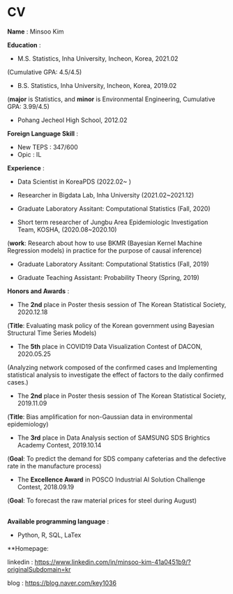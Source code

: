 # CV


**Name** : Minsoo Kim





**Education** :

  - M.S. Statistics, Inha University, Incheon, Korea, 2021.02
  
  (Cumulative GPA: 4.5/4.5)

 
  - B.S. Statistics, Inha University, Incheon, Korea, 2019.02
  
  (**major** is Statistics, and **minor** is Environmental Engineering, Cumulative GPA: 3.99/4.5)
  
  
  - Pohang Jecheol High School, 2012.02




**Foreign Language Skill** :

  - New TEPS : 347/600
  - Opic : IL




**Experience** :

  - Data Scientist in KoreaPDS (2022.02~ )
  
  
  - Researcher in Bigdata Lab, Inha University (2021.02~2021.12)
   
   
  - Graduate Laboratory Assitant: Computational Statistics (Fall, 2020)
  
  
  - Short term researcher of Jungbu Area Epidemiologic Investigation Team, KOSHA, (2020.08~2020.10) 
  
  (**work**: Research about how to use BKMR (Bayesian Kernel Machine Regression models) in practice for the purpose of causal inference)
  
  
  - Graduate Laboratory Assitant: Computational Statistics (Fall, 2019)
 
 
  - Graduate Teaching Assistant: Probability Theory (Spring, 2019)




**Honors and Awards** :
  - The **2nd** place in Poster thesis session of The Korean Statistical Society, 2020.12.18
  
  (**Title**: Evaluating mask policy of the Korean government using Bayesian Structural Time Series Models)
  <br>
  
  - The **5th** place in COVID19 Data Visualization Contest of DACON, 2020.05.25
  
  (Analyzing network composed of the confirmed cases and Implementing statistical analysis to investigate the effect of factors to the daily confirmed cases.)
  <br>
  
  - The **2nd** place in Poster thesis session of The Korean Statistical Society, 2019.11.09
  
  (**Title**: Bias amplification for non-Gaussian data in environmental epidemiology)
  <br>
  
  - The **3rd** place in Data Analysis section of SAMSUNG SDS Brightics Academy Contest, 2019.10.14
  
  (**Goal**: To predict the demand for SDS company cafeterias and the defective rate in the manufacture process)
  <br>

  - The **Excellence Award** in POSCO Industrial AI Solution Challenge Contest, 2018.09.19
  
  (**Goal**: To forecast the raw material prices for steel during August)
  <br>
  <br>

**Available programming language** :
  - Python, R, SQL, LaTex

**Homepage:

linkedin :  https://www.linkedin.com/in/minsoo-kim-41a0451b9/?originalSubdomain=kr

blog : https://blog.naver.com/key1036


